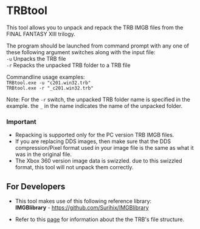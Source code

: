# TRBtool
This tool allows you to unpack and repack the TRB IMGB files from the FINAL FANTASY XIII trilogy.

The program should be launched from command prompt with any one of these following argument switches along with the input file:
<br>``-u`` Unpacks the TRB file
<br>``-r`` Repacks the unpacked TRB folder to a TRB file

Commandline usage examples:
<br>``TRBtool.exe -u "c201.win32.trb" ``
<br>``TRBtool.exe -r "_c201.win32.trb" ``

Note: For the ``-r`` switch, the unpacked TRB folder name is specified in the example. the ``_`` in the name indicates the name of the unpacked folder.

### Important
- Repacking is supported only for the PC version TRB IMGB files.
- If you are replacing DDS images, then make sure that the DDS compression/Pixel format used in your image file is the same as what it was in the original file.
- The Xbox 360 version image data is swizzled. due to this swizzled format, this tool will not unpack them correctly.

## For Developers
- This tool makes use of this following reference library:
<br>**IMGBlibrary** - https://github.com/Surihix/IMGBlibrary

- Refer to this [page](https://github.com/LR-Research-Team/Datalog/wiki/TRB) for information about the the TRB's file structure.
